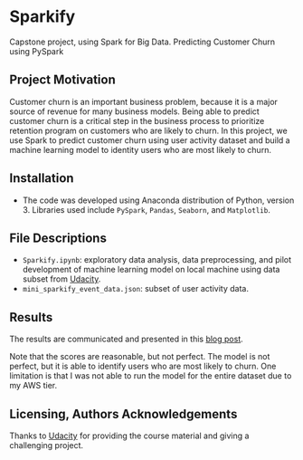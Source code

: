 # Sparkify
Capstone project, using Spark for Big Data. Predicting Customer Churn using PySpark

## Project Motivation
Customer churn is an important business problem, because it is a major source of revenue for many business models. Being able to predict customer churn is a critical step in the business process to prioritize retention program on customers who are likely to churn. 
In this project, we use Spark to predict customer churn using user activity dataset and build a machine learning model to identity users who are most likely to churn.

## Installation
- The code was developed using Anaconda distribution of Python, version 3. Libraries used include `PySpark`, `Pandas`, `Seaborn`, and `Matplotlib`.

## File Descriptions
- `Sparkify.ipynb`: exploratory data analysis, data preprocessing, and pilot development of machine learning model on local machine using data subset from [Udacity]().
- `mini_sparkify_event_data.json`: subset of user activity data.

## Results
The results are communicated and presented in this [blog post](https://linnforsman.medium.com/predicting-music-streaming-service-churn-with-pyspark-78825dfa491c).

Note that the scores are reasonable, but not perfect. The model is not perfect, but it is able to identify users who are most likely to churn. One limitation is that I was not able to run the model for the entire dataset due to my AWS tier.

## Licensing, Authors Acknowledgements
Thanks to [Udacity](https://www.udacity.com/) for providing the course material and giving a challenging project.